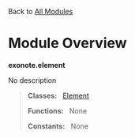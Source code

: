 Back to [All Modules](https://github.com/pyrustic/exonote/blob/master/docs/modules/README.md#readme)

# Module Overview

**exonote.element**
 
No description

> **Classes:** &nbsp; [Element](https://github.com/pyrustic/exonote/blob/master/docs/modules/content/exonote.element/content/classes/Element.md#class-element)
>
> **Functions:** &nbsp; None
>
> **Constants:** &nbsp; None
